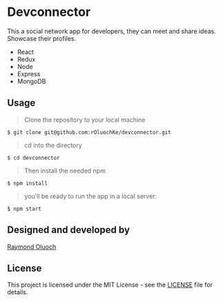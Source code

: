# Devconnector
This a social network app for developers, they can meet and share ideas. Showcase their profiles.

- React
- Redux
- Node
- Express
- MongoDB

## Usage

> Clone the repository to your local machine

```
$ git clone git@github.com:rOluochKe/devconnector.git
```

> cd into the directory

```
$ cd devconnector
```

> Then install the needed npm

```
$ npm install
```

> you'll be ready to run the app in a local server:

```
$ npm start
```

## Designed and developed by

[Raymond Oluoch](https://github.com/rOluochKe)

## License

This project is licensed under the MIT License - see the [LICENSE](./LICENSE.md) file for details.